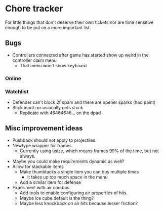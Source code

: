 # Chore tracker

For little things that don't deserve their own tickets nor are time sensitive
enough to be put on a more important list.

## Bugs

- Controllers connected after game has started show up weird in the controller claim menu
  - That menu won't show keyboard

### Online

### Watchlist

- Defender can't block 2f spam and there are opener sparks (had paint)
- Stick input occasionally gets stuck
  - Replicate with 46464646... on the dpad

## Misc improvement ideas

- Pushback should not apply to projectiles
- Newtype wrapper for frames.
  - Currently using usize, which means frames 99% of the time, but not always.
- Maybe you could make requirements dynamic as well?
- Allow for stackable items
  - Make thumbtacks a single item you can buy multiple times
    - It takes up too much space in the menu
  - Add a similar item for defense
- Experiment with air combos
  - Add tools to enable configuring air properties of hits.
  - Maybe ice cube default is the thing?
  - Maybe less knockback on air hits because lesser friction?
